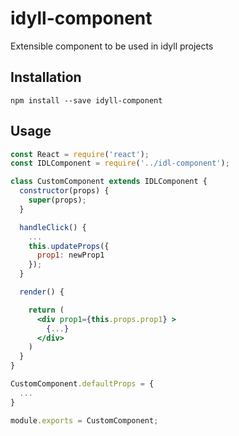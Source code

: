 # idyll-component

Extensible component to be used in idyll projects

## Installation

```
npm install --save idyll-component
```

## Usage

```jsx
const React = require('react');
const IDLComponent = require('../idl-component');

class CustomComponent extends IDLComponent {
  constructor(props) {
    super(props);
  }

  handleClick() {
    ...
    this.updateProps({
      prop1: newProp1
    });
  }

  render() {

    return (
      <div prop1={this.props.prop1} >
        {...}
      </div>
    )
  }
}

CustomComponent.defaultProps = {
  ...
}

module.exports = CustomComponent;
```
